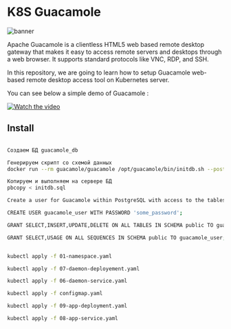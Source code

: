 # K8S Guacamole

![banner](assets/k8s-guacamole-banner.png)

Apache Guacamole is a clientless HTML5 web based remote desktop gateway that makes it easy to access remote servers and desktops through a web browser. It supports standard protocols like VNC, RDP, and SSH.

In this repository, we are going to learn how to setup Guacamole web-based remote desktop access tool on Kubernetes server.

You can see below a simple demo of Guacamole :

[![Watch the video](assets/k8s-guacamole-preview.png)](https://youtu.be/AjuHJHtd4zU)

## Install 


```bash

Создаем БД guacamole_db

Генерируем скрипт со схемой данных
docker run --rm guacamole/guacamole /opt/guacamole/bin/initdb.sh --postgres > initdb.sql

Копируем и выполняем на сервере БД
pbcopy < initdb.sql

Create a user for Guacamole within PostgreSQL with access to the tables and sequences of this database, such as guacamole_user.

CREATE USER guacamole_user WITH PASSWORD 'some_password';

GRANT SELECT,INSERT,UPDATE,DELETE ON ALL TABLES IN SCHEMA public TO guacamole_user;

GRANT SELECT,USAGE ON ALL SEQUENCES IN SCHEMA public TO guacamole_user;


kubectl apply -f 01-namespace.yaml  

kubectl apply -f 07-daemon-deployement.yaml

kubectl apply -f 06-daemon-service.yaml 

kubectl apply -f configmap.yaml 

kubectl apply -f 09-app-deployment.yaml

kubectl apply -f 08-app-service.yaml 
```
